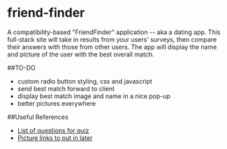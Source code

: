 # friend-finder
A compatibility-based "FriendFinder" application -- aka a dating app. This full-stack site will take in results from your users' surveys, then compare their answers with those from other users. The app will display the name and picture of the user with the best overall match.

##TO-DO
- custom radio button styling, css and javascript
- send best match forward to client
- display best match image and name in a nice pop-up
- better pictures everywhere

##Useful References
- [List of questions for quiz](https://www.truity.com/test/300-question-personality-test)
- [Picture links to put in later](https://www.pexels.com)
